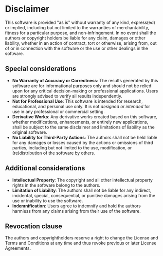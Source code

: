 # Disclaimer
This software is provided "as is" without warranty of any kind, express(ed) or implied, including but not limited to the warranties of merchantability, fitness for a particular purpose, and non-infringement. In no event shall the authors or copyright holders be liable for any claim, damages or other liability, whether in an action of contract, tort or otherwise, arising from, out of or in connection with the software or the use or other dealings in the software.   


## Special considerations 
- **No Warranty of Accuracy or Correctness**: The results generated by this software are for informational purposes only and should not be relied upon for any critical decision-making or professional applications. Users are strongly advised to verify all results independently.
- **Not for Professional Use**: This software is intended for research, educational, and personal use only. It is not *designed or intended* for use in any professional or commercial setting.
- **Derivative Works**: Any derivative works created based on this software, whether modifications, enhancements, or entirely new applications, shall be subject to the same disclaimer and limitations of liability as the original software.
- **No Liability for Third-Party Actions**: The authors shall not be held liable for any damages or losses caused by the actions or omissions of third parties, including but not limited to the use, modification, or (re)distribution of the software by others.

## Additional considerations
- **Intellectual Property**: The copyright and all other intellectual property rights in the software belong to the authors.
- **Limitation of Liability**: The authors shall not be liable for any indirect, incidental, special, consequential, or punitive damages arising from the use or inability to use the software.   
- **Indemnification**: Users agree to indemnify and hold the authors harmless from any claims arising from their use of the software.

## Revocation clause
The authors and copyrightholders reserve a right to change the License and Terms and Conditions at any time and thus revoke previous or later License Agreements.